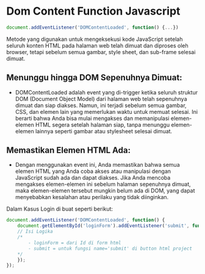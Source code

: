 # Dom Content Function Javascript

```javascript
document.addEventListener('DOMContentLoaded', function() {...})
```

Metode yang digunakan untuk mengeksekusi kode JavaScript setelah seluruh konten HTML pada halaman web telah dimuat dan diproses oleh browser, tetapi sebelum semua gambar, style sheet, dan sub-frame selesai dimuat.

## Menunggu hingga DOM Sepenuhnya Dimuat:
- DOMContentLoaded adalah event yang di-trigger ketika seluruh struktur DOM (Document Object Model) dari halaman web telah sepenuhnya dimuat dan siap diakses. Namun, ini terjadi sebelum semua gambar, CSS, dan elemen lain yang memerlukan waktu untuk memuat selesai. Ini berarti bahwa Anda bisa mulai mengakses dan memanipulasi elemen-elemen HTML segera setelah halaman siap, tanpa menunggu elemen-elemen lainnya seperti gambar atau stylesheet selesai dimuat.

## Memastikan Elemen HTML Ada:
- Dengan menggunakan event ini, Anda memastikan bahwa semua elemen HTML yang Anda coba akses atau manipulasi dengan JavaScript sudah ada dan dapat diakses. Jika Anda mencoba mengakses elemen-elemen ini sebelum halaman sepenuhnya dimuat, maka elemen-elemen tersebut mungkin belum ada di DOM, yang dapat menyebabkan kesalahan atau perilaku yang tidak diinginkan.

Dalam Kasus Login di buat seperti berikut: 

```javascript
document.addEventListener('DOMContentLoaded', function() {
    document.getElementById('loginForm').addEventListener('submit', function(event) {
    // Isi Logika
    /* 
        - loginForm = dari Id di form html
        - submit = untuk fungsi name='submit' di button html project
    */
    });
});

```